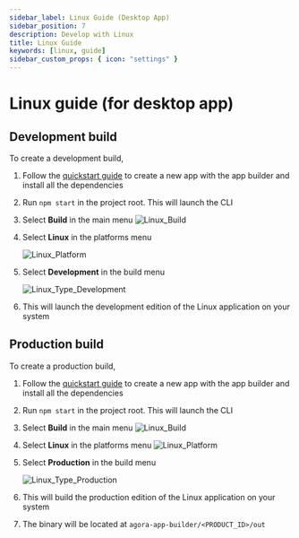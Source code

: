 ```yaml
---
sidebar_label: Linux Guide (Desktop App)
sidebar_position: 7
description: Develop with Linux
title: Linux Guide
keywords: [linux, guide]
sidebar_custom_props: { icon: "settings" }
---
```


# Linux guide (for desktop app)

## Development build

To create a development build,

1.  Follow the [quickstart guide](/turn-key/quickstart) to create a new app with the app builder and install all the dependencies
1.  Run `npm start` in the project root. This will launch the CLI
1.  Select **Build** in the main menu
    <image alt="Linux_Build" className="center-img" lightImageSrc="guides/Linux_Build.png" darkImageSrc="guides/Linux_Build.png" />
1.  Select **Linux** in the platforms menu

     <image alt="Linux_Platform" className="center-img" lightImageSrc="guides/Linux_Platform.png" darkImageSrc="guides/Linux_Platform.png" />

1.  Select **Development** in the build menu

      <image alt="Linux_Type_Development" className="center-img" lightImageSrc="guides/Linux_Type_Development.png" darkImageSrc="guides/Linux_Type_Development.png" />

1.  This will launch the development edition of the Linux application on your system

## Production build

To create a production build,

1.  Follow the [quickstart guide](/turn-key/quickstart) to create a new app with the app builder and install all the dependencies
1.  Run `npm start` in the project root. This will launch the CLI
1.  Select **Build** in the main menu
    <image alt="Linux_Build" className="center-img" lightImageSrc="guides/Linux_Build.png" darkImageSrc="guides/Linux_Build.png" />
1.  Select **Linux** in the platforms menu
    <image alt="Linux_Platform" className="center-img" lightImageSrc="guides/Linux_Platform.png" darkImageSrc="guides/Linux_Platform.png" />
1.  Select **Production** in the build menu

      <image alt="Linux_Type_Production"  className="center-img" lightImageSrc="guides/Linux_Type_Production.png" darkImageSrc="guides/Linux_Type_Production.png" />

1.  This will build the production edition of the Linux application on your system
1.  The binary will be located at `agora-app-builder/<PRODUCT_ID>/out`
